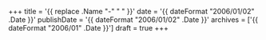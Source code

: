 +++
title = '{{ replace .Name "-" " " }}'
date = '{{ dateFormat "2006/01/02" .Date }}'
publishDate = '{{ dateFormat "2006/01/02" .Date }}'
archives = ['{{ dateFormat "2006/01" .Date }}']
draft = true
+++
